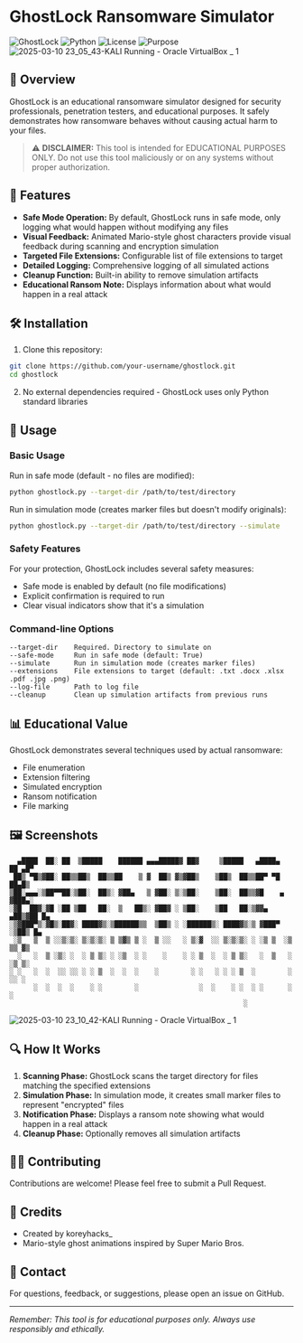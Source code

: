 # GhostLock Ransomware Simulator

![GhostLock](https://img.shields.io/badge/GhostLock-v1.0.0-blue)
![Python](https://img.shields.io/badge/Python-3.6%2B-brightgreen)
![License](https://img.shields.io/badge/License-MIT-yellow)
![Purpose](https://img.shields.io/badge/Purpose-Educational-red)
<br>
![2025-03-10 23_05_43-KALI  Running  - Oracle VirtualBox _ 1](https://github.com/user-attachments/assets/de1d4421-45c0-4142-ba60-63621f73d2ba)

## 👻 Overview

GhostLock is an educational ransomware simulator designed for security professionals, penetration testers, and educational purposes. It safely demonstrates how ransomware behaves without causing actual harm to your files.

> ⚠️ **DISCLAIMER:** This tool is intended for EDUCATIONAL PURPOSES ONLY. Do not use this tool maliciously or on any systems without proper authorization.

## 🔐 Features

- **Safe Mode Operation:** By default, GhostLock runs in safe mode, only logging what would happen without modifying any files
- **Visual Feedback:** Animated Mario-style ghost characters provide visual feedback during scanning and encryption simulation
- **Targeted File Extensions:** Configurable list of file extensions to target
- **Detailed Logging:** Comprehensive logging of all simulated actions
- **Cleanup Function:** Built-in ability to remove simulation artifacts
- **Educational Ransom Note:** Displays information about what would happen in a real attack

## 🛠️ Installation

1. Clone this repository:
```bash
git clone https://github.com/your-username/ghostlock.git
cd ghostlock
```

2. No external dependencies required - GhostLock uses only Python standard libraries

## 🚀 Usage

### Basic Usage

Run in safe mode (default - no files are modified):
```bash
python ghostlock.py --target-dir /path/to/test/directory
```

Run in simulation mode (creates marker files but doesn't modify originals):
```bash
python ghostlock.py --target-dir /path/to/test/directory --simulate
```

### Safety Features

For your protection, GhostLock includes several safety measures:
- Safe mode is enabled by default (no file modifications)
- Explicit confirmation is required to run
- Clear visual indicators show that it's a simulation

### Command-line Options

```
--target-dir    Required. Directory to simulate on
--safe-mode     Run in safe mode (default: True)
--simulate      Run in simulation mode (creates marker files)
--extensions    File extensions to target (default: .txt .docx .xlsx .pdf .jpg .png)
--log-file      Path to log file
--cleanup       Clean up simulation artifacts from previous runs
```

## 📊 Educational Value

GhostLock demonstrates several techniques used by actual ransomware:
- File enumeration
- Extension filtering
- Simulated encryption
- Ransom notification
- File marking

## 🖼️ Screenshots

```
  ▄████  ██░ ██  ▒█████    ██████ ▄▄▄█████▓ ██▓     ▒█████   ▄████▄   ██ ▄█▀
 ██▒ ▀█▒▓██░ ██▒▒██▒  ██▒▒██    ▒ ▓  ██▒ ▓▒▓██▒    ▒██▒  ██▒▒██▀ ▀█   ██▄█▒ 
▒██░▄▄▄░▒██▀▀██░▒██░  ██▒░ ▓██▄   ▒ ▓██░ ▒░▒██░    ▒██░  ██▒▒▓█    ▄ ▓███▄░ 
░▓█  ██▓░▓█ ░██ ▒██   ██░  ▒   ██▒░ ▓██▓ ░ ▒██░    ▒██   ██░▒▓▓▄ ▄██▒▓██ █▄ 
░▒▓███▀▒░▓█▒░██▓░ ████▓▒░▒██████▒▒  ▒██▒ ░ ░██████▒░ ████▓▒░▒ ▓███▀ ░▒██▒ █▄
 ░▒   ▒  ▒ ░░▒░▒░ ▒░▒░▒░ ▒ ▒▓▒ ▒ ░  ▒ ░░   ░ ▒░▓  ░░ ▒░▒░▒░ ░ ░▒ ▒  ░▒ ▒▒ ▓▒
  ░   ░  ▒ ░▒░ ░  ░ ▒ ▒░ ░ ░▒  ░ ░    ░    ░ ░ ▒  ░  ░ ▒ ▒░   ░  ▒   ░ ░▒ ▒░
░ ░   ░  ░  ░░ ░░ ░ ░ ▒  ░  ░  ░    ░        ░ ░   ░ ░ ░ ▒  ░        ░ ░░ ░ 
      ░  ░  ░  ░    ░ ░        ░               ░  ░    ░ ░  ░ ░      ░  ░   
                                                          ░                  
```
![2025-03-10 23_10_42-KALI  Running  - Oracle VirtualBox _ 1](https://github.com/user-attachments/assets/1f62759b-eb09-446f-b4f6-8e026fdbe7e8)

## 🔍 How It Works

1. **Scanning Phase:** GhostLock scans the target directory for files matching the specified extensions
2. **Simulation Phase:** In simulation mode, it creates small marker files to represent "encrypted" files
3. **Notification Phase:** Displays a ransom note showing what would happen in a real attack
4. **Cleanup Phase:** Optionally removes all simulation artifacts

## 👨‍💻 Contributing

Contributions are welcome! Please feel free to submit a Pull Request.


## 🙏 Credits

- Created by koreyhacks_
- Mario-style ghost animations inspired by Super Mario Bros.

## 🔗 Contact

For questions, feedback, or suggestions, please open an issue on GitHub.

---

*Remember: This tool is for educational purposes only. Always use responsibly and ethically.*

